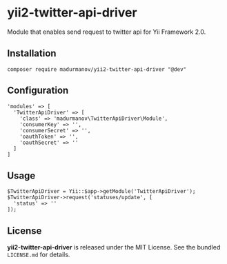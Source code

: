# yii2-twitter-api-driver
Module that enables send request to twitter api for Yii Framework 2.0.

## Installation
```
composer require madurmanov/yii2-twitter-api-driver "@dev"
```

## Configuration
```
'modules' => [
  'TwitterApiDriver' => [
    'class' => 'madurmanov\TwitterApiDriver\Module',
    'consumerKey' => '',
    'consumerSecret' => '',
    'oauthToken' => '',
    'oauthSecret' => ''
  ]
]
```

## Usage
```
$TwitterApiDriver = Yii::$app->getModule('TwitterApiDriver');
$TwitterApiDriver->request('statuses/update', [
  'status' => ''
]);
```

## License
**yii2-twitter-api-driver** is released under the MIT License. See the bundled `LICENSE.md` for details.
